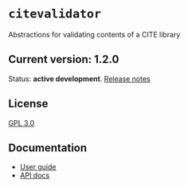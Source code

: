 # `citevalidator`

Abstractions for validating contents of a CITE library




## Current version:  1.2.0

Status:  **active development**. [Release notes](releases.md)

## License

[GPL 3.0](http://www.opensource.org/licenses/gpl-3.0.html)

## Documentation

- [User guide](https://cite-architecture.github.io/citevalidator/)
- [API docs](https://cite-architecture.github.io/cite-api-docs/citevalidator/api/edu/holycross/shot/citevalidator/index.html)
